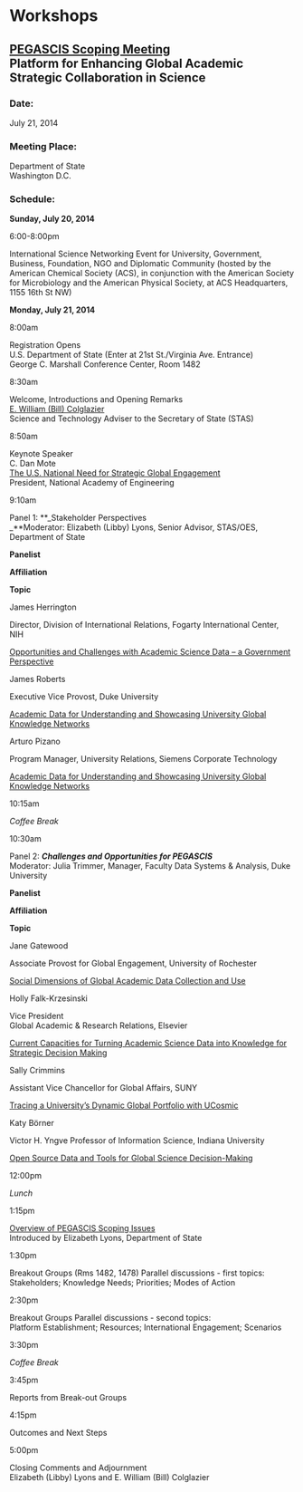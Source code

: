 Workshops
=========

[PEGASCIS Scoping Meeting](http://www.state.gov/e/stas/231317.htm)  
Platform for Enhancing Global Academic Strategic Collaboration in Science
----------------------------------------------------------------------------------------------------------------------------------------------

### Date:

July 21, 2014

  

### Meeting Place:

Department of State  
Washington D.C.

### Schedule:

**Sunday, July 20, 2014**

6:00-8:00pm

International Science Networking Event for University, Government, Business, Foundation, NGO and Diplomatic Community (hosted by the American Chemical Society (ACS), in conjunction with the American Society for Microbiology and the American Physical Society, at ACS Headquarters, 1155 16th St NW)

**Monday, July 21, 2014**

8:00am

Registration Opens  
U.S. Department of State (Enter at 21st St./Virginia Ave. Entrance)  
George C. Marshall Conference Center, Room 1482

8:30am

Welcome, Introductions and Opening Remarks  
[E. William (Bill) Colglazier](/docs/research/workshops/140721/140721-Colglazier.pdf)  
Science and Technology Adviser to the Secretary of State (STAS)

8:50am

Keynote Speaker  
C. Dan Mote  
[The U.S. National Need for Strategic Global Engagement](/docs/research/workshops/140721/140721-Mote.pdf)  
President, National Academy of Engineering

9:10am

Panel 1: **_Stakeholder Perspectives  
_**Moderator: Elizabeth (Libby) Lyons, Senior Advisor, STAS/OES, Department of State  

**Panelist**

**Affiliation**

**Topic**

James Herrington

Director, Division of International Relations, Fogarty International Center, NIH

[Opportunities and Challenges with Academic Science Data – a Government Perspective](/docs/research/workshops/140721/140721-Herrington.ppt)

James Roberts

Executive Vice Provost, Duke University

[Academic Data for Understanding and Showcasing University Global Knowledge Networks](/docs/research/workshops/140721/140721-Trimmer.pdf)

Arturo Pizano

Program Manager, University Relations, Siemens Corporate Technology

[Academic Data for Understanding and Showcasing University Global Knowledge Networks](/docs/research/workshops/140721/140721-Pizano.pdf)

10:15am

_Coffee Break_

10:30am

Panel 2: **_Challenges and Opportunities for PEGASCIS_**  
Moderator: Julia Trimmer, Manager, Faculty Data Systems & Analysis, Duke University  

**Panelist**

**Affiliation**

**Topic**

Jane Gatewood

Associate Provost for Global Engagement, University of Rochester

[Social Dimensions of Global Academic Data Collection and Use](/docs/research/workshops/140721/140721-Gatewood.pdf)

Holly Falk-Krzesinski

Vice President  
Global Academic & Research Relations, Elsevier

[Current Capacities for Turning Academic Science Data into Knowledge for Strategic Decision Making](/docs/research/workshops/140721/140721-FalkKrzesinski.pdf)

Sally Crimmins

Assistant Vice Chancellor for Global Affairs, SUNY

[Tracing a University’s Dynamic Global Portfolio with UCosmic](/docs/research/workshops/140721/140721-Crimmins.pdf)

Katy Börner

Victor H. Yngve Professor of Information Science, Indiana University

[Open Source Data and Tools for Global Science Decision-Making](/docs/research/workshops/140721/140721-Borner.pdf)

12:00pm

_Lunch_

1:15pm

[Overview of PEGASCIS Scoping Issues](/docs/research/workshops/140721/140721-Lyons.pdf)  
Introduced by Elizabeth Lyons, Department of State

1:30pm

Breakout Groups (Rms 1482, 1478) Parallel discussions - first topics:  
Stakeholders; Knowledge Needs; Priorities; Modes of Action

2:30pm

Breakout Groups Parallel discussions - second topics:  
Platform Establishment; Resources; International Engagement; Scenarios

3:30pm

_Coffee Break_

3:45pm

Reports from Break-out Groups

4:15pm

Outcomes and Next Steps

5:00pm

Closing Comments and Adjournment  
Elizabeth (Libby) Lyons and E. William (Bill) Colglazier